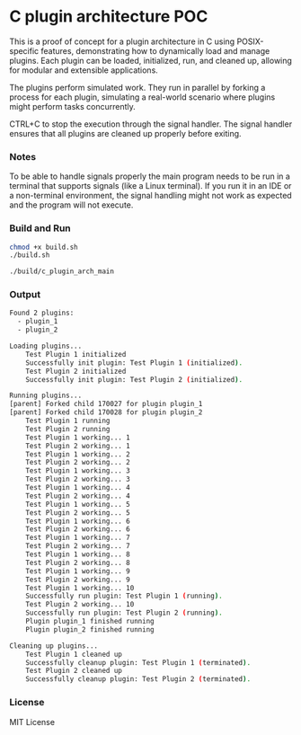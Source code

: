 # C plugin architecture POC

This is a proof of concept for a plugin architecture in C using POSIX-specific features, demonstrating how to dynamically load and manage plugins.
Each plugin can be loaded, initialized, run, and cleaned up, allowing for modular and extensible applications.

The plugins perform simulated work. They run in parallel by forking a process for each plugin, simulating a real-world scenario where plugins might perform tasks concurrently.

CTRL+C to stop the execution through the signal handler. The signal handler ensures that all plugins are cleaned up properly before exiting.

### Notes
To be able to handle signals properly the main program needs to be run in a terminal that supports signals (like a Linux terminal). If you run it in an IDE or a non-terminal environment, the signal handling might not work as expected and the program will not execute.

### Build and Run
```bash
chmod +x build.sh
./build.sh

./build/c_plugin_arch_main
```

### Output
```bash
Found 2 plugins:
  - plugin_1
  - plugin_2

Loading plugins...
	Test Plugin 1 initialized
	Successfully init plugin: Test Plugin 1 (initialized).
	Test Plugin 2 initialized
	Successfully init plugin: Test Plugin 2 (initialized).

Running plugins...
[parent] Forked child 170027 for plugin plugin_1
[parent] Forked child 170028 for plugin plugin_2
	Test Plugin 1 running
	Test Plugin 2 running
	Test Plugin 1 working... 1
	Test Plugin 2 working... 1
	Test Plugin 1 working... 2
	Test Plugin 2 working... 2
	Test Plugin 1 working... 3
	Test Plugin 2 working... 3
	Test Plugin 1 working... 4
	Test Plugin 2 working... 4
	Test Plugin 1 working... 5
	Test Plugin 2 working... 5
	Test Plugin 1 working... 6
	Test Plugin 2 working... 6
	Test Plugin 1 working... 7
	Test Plugin 2 working... 7
	Test Plugin 1 working... 8
	Test Plugin 2 working... 8
	Test Plugin 1 working... 9
	Test Plugin 2 working... 9
	Test Plugin 1 working... 10
	Successfully run plugin: Test Plugin 1 (running).
	Test Plugin 2 working... 10
	Successfully run plugin: Test Plugin 2 (running).
	Plugin plugin_1 finished running
	Plugin plugin_2 finished running

Cleaning up plugins...
	Test Plugin 1 cleaned up
	Successfully cleanup plugin: Test Plugin 1 (terminated).
	Test Plugin 2 cleaned up
	Successfully cleanup plugin: Test Plugin 2 (terminated).

```

### License
MIT License
